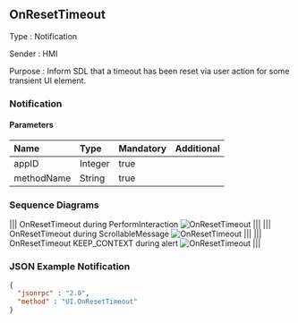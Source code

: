 ## OnResetTimeout

Type
: Notification

Sender
: HMI

Purpose
: Inform SDL that a timeout has been reset via user action for some transient UI element.

### Notification

#### Parameters

|Name|Type|Mandatory|Additional|
|:---|:---|:--------|:---------|
|appID|Integer|true||
|methodName|String|true||

### Sequence Diagrams
|||
OnResetTimeout during PerformInteraction
![OnResetTimeout](./assets/OnResetTimeoutPerformInteraction.png)
|||
|||
OnResetTimeout during ScrollableMessage
![OnResetTimeout](./assets/OnResetTimeoutScrollableMessage.png)
|||
|||
OnResetTimeout KEEP_CONTEXT during alert
![OnResetTimeout](./assets/OnResetTimeoutKeepContextAlert.png)
|||

### JSON Example Notification
```json
{
  "jsonrpc" : "2.0",
  "method" : "UI.OnResetTimeout"
}
```
